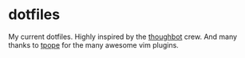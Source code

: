 # dotfiles

My current dotfiles.  Highly inspired by the [thoughbot](https://github.com/thoughtbot) crew.  And many thanks to [tpope](https://github.com/tpope) for the many awesome vim plugins.
